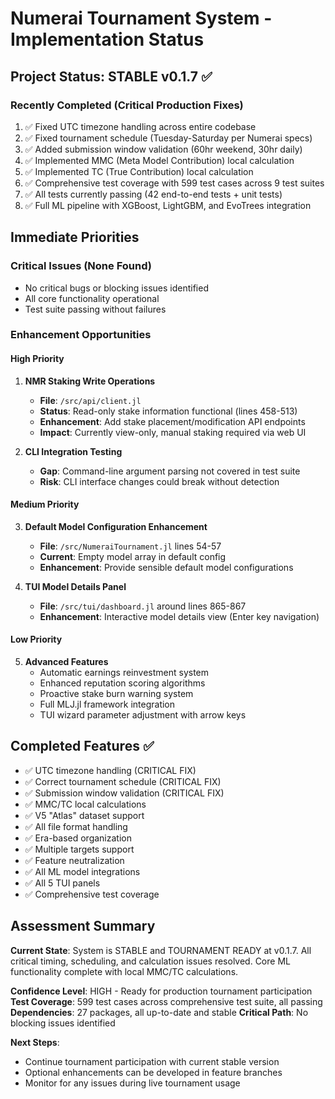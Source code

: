 # Numerai Tournament System - Implementation Status

## Project Status: STABLE v0.1.7 ✅

### Recently Completed (Critical Production Fixes)
1. ✅ Fixed UTC timezone handling across entire codebase
2. ✅ Fixed tournament schedule (Tuesday-Saturday per Numerai specs)
3. ✅ Added submission window validation (60hr weekend, 30hr daily)
4. ✅ Implemented MMC (Meta Model Contribution) local calculation
5. ✅ Implemented TC (True Contribution) local calculation
6. ✅ Comprehensive test coverage with 599 test cases across 9 test suites
7. ✅ All tests currently passing (42 end-to-end tests + unit tests)
8. ✅ Full ML pipeline with XGBoost, LightGBM, and EvoTrees integration

## Immediate Priorities

### Critical Issues (None Found)
- No critical bugs or blocking issues identified
- All core functionality operational
- Test suite passing without failures

### Enhancement Opportunities

#### High Priority
1. **NMR Staking Write Operations**
   - **File**: `/src/api/client.jl`
   - **Status**: Read-only stake information functional (lines 458-513)
   - **Enhancement**: Add stake placement/modification API endpoints
   - **Impact**: Currently view-only, manual staking required via web UI

2. **CLI Integration Testing**
   - **Gap**: Command-line argument parsing not covered in test suite
   - **Risk**: CLI interface changes could break without detection

#### Medium Priority
3. **Default Model Configuration Enhancement**
   - **File**: `/src/NumeraiTournament.jl` lines 54-57
   - **Current**: Empty model array in default config
   - **Enhancement**: Provide sensible default model configurations

4. **TUI Model Details Panel**
   - **File**: `/src/tui/dashboard.jl` around lines 865-867
   - **Enhancement**: Interactive model details view (Enter key navigation)

#### Low Priority
5. **Advanced Features**
   - Automatic earnings reinvestment system
   - Enhanced reputation scoring algorithms
   - Proactive stake burn warning system
   - Full MLJ.jl framework integration
   - TUI wizard parameter adjustment with arrow keys

## Completed Features ✅
- ✅ UTC timezone handling (CRITICAL FIX)
- ✅ Correct tournament schedule (CRITICAL FIX)
- ✅ Submission window validation (CRITICAL FIX)
- ✅ MMC/TC local calculations
- ✅ V5 "Atlas" dataset support
- ✅ All file format handling
- ✅ Era-based organization
- ✅ Multiple targets support
- ✅ Feature neutralization
- ✅ All ML model integrations
- ✅ All 5 TUI panels
- ✅ Comprehensive test coverage

## Assessment Summary

**Current State**: System is STABLE and TOURNAMENT READY at v0.1.7. All critical timing, scheduling, and calculation issues resolved. Core ML functionality complete with local MMC/TC calculations.

**Confidence Level**: HIGH - Ready for production tournament participation
**Test Coverage**: 599 test cases across comprehensive test suite, all passing
**Dependencies**: 27 packages, all up-to-date and stable
**Critical Path**: No blocking issues identified

**Next Steps**: 
- Continue tournament participation with current stable version
- Optional enhancements can be developed in feature branches
- Monitor for any issues during live tournament usage